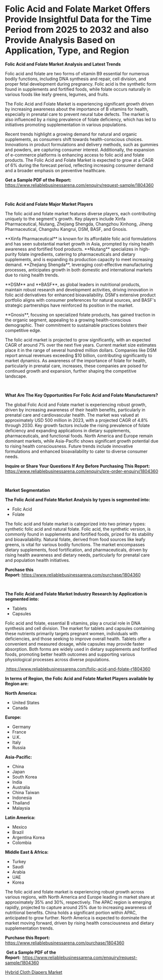 <p><h1>Folic Acid and Folate Market Offers Provide Insightful Data for the Time Period from 2025 to 2032 and also Provide Analysis Based on Application, Type, and Region</h1></p><p><strong>Folic Acid and Folate Market Analysis and Latest Trends</strong></p>
<p><p>Folic acid and folate are two forms of vitamin B9 essential for numerous bodily functions, including DNA synthesis and repair, cell division, and proper fetal development during pregnancy. Folic acid is the synthetic form found in supplements and fortified foods, while folate occurs naturally in various foods like leafy greens, legumes, and fruits.</p><p>The Folic Acid and Folate Market is experiencing significant growth driven by increasing awareness about the importance of B vitamins for health, especially in prenatal care to prevent neural tube defects. The market is also influenced by a rising prevalence of folate deficiency, which has led to initiatives promoting supplementation in various populations.</p><p>Recent trends highlight a growing demand for natural and organic supplements, as consumers shift towards health-conscious choices. Innovations in product formulations and delivery methods, such as gummies and powders, are capturing consumer interest. Additionally, the expansion of e-commerce platforms is enhancing access to folic acid and folate products. The Folic Acid and Folate Market is expected to grow at a CAGR of 6% during the forecast period, reflecting increasing consumer demand and a broader emphasis on preventive healthcare.</p></p>
<p><strong>Get a Sample PDF of the Report:&nbsp;</strong> <a href="https://www.reliablebusinessarena.com/enquiry/request-sample/1804360?utm_campaign=3010&utm_medium=2&utm_source=Github&utm_content=ia&utm_term=04042025&utm_id=folic-acid-and-folate">https://www.reliablebusinessarena.com/enquiry/request-sample/1804360</a></p>
<p>&nbsp;</p>
<p><strong>Folic Acid and Folate Major Market Players</strong></p>
<p><p>The folic acid and folate market features diverse players, each contributing uniquely to the segment's growth. Key players include Xinfa Pharmaceutical, Niutang, Zhejiang Shengda, Changzhou Xinhong, Jiheng Pharmaceutical, Changshu Kangrui, DSM, BASF, and Gnosis.</p><p>**Xinfa Pharmaceutical** is known for its affordable folic acid formulations and has seen substantial market growth in Asia, prompted by rising health awareness and fortified food products. **Niutang** specializes in high-purity folate ingredients, catering to pharmaceuticals and dietary supplements, and is expanding its production capacity to meet increasing demand. **Zhejiang Shengda**, leveraging cost-effective manufacturing processes, anticipates growth in both domestic and international markets due to rising health trends.</p><p>**DSM** and **BASF**, as global leaders in nutritional products, maintain robust research and development activities, driving innovation in folic acid derivatives for enhanced bioavailability. DSM's extensive product portfolio aligns with consumer preferences for natural sources, and BASF's strategic partnerships have reinforced its position in the market.</p><p>**Gnosis**, focusing on specialized folate products, has gained traction in the organic segment, appealing to a growing health-conscious demographic. Their commitment to sustainable practices bolsters their competitive edge.</p><p>The folic acid market is projected to grow significantly, with an expected CAGR of around 7% over the next five years. Current market size estimates place it in the range of several hundred million dollars. Companies like DSM report annual revenues exceeding $10 billion, contributing significantly to market dynamics. As awareness of the importance of folate for health, particularly in prenatal care, increases, these companies are poised for continued growth and expansion, further shaping the competitive landscape.</p></p>
<p>&nbsp;</p>
<p><strong>What Are The Key Opportunities For Folic Acid and Folate Manufacturers?</strong></p>
<p><p>The global Folic Acid and Folate market is experiencing robust growth, driven by increasing awareness of their health benefits, particularly in prenatal care and cardiovascular health. The market was valued at approximately USD 500 million in 2023, with a projected CAGR of 4.8% through 2030. Key growth factors include the rising prevalence of folate deficiency and expanding applications in dietary supplements, pharmaceuticals, and functional foods. North America and Europe remain dominant markets, while Asia-Pacific shows significant growth potential due to rising health consciousness. Future trends include innovative formulations and enhanced bioavailability to cater to diverse consumer needs.</p></p>
<p><strong>Inquire or Share Your Questions If Any Before Purchasing This Report:</strong> <a href="https://www.reliablebusinessarena.com/enquiry/pre-order-enquiry/1804360?utm_campaign=3010&utm_medium=2&utm_source=Github&utm_content=ia&utm_term=04042025&utm_id=folic-acid-and-folate">https://www.reliablebusinessarena.com/enquiry/pre-order-enquiry/1804360</a></p>
<p>&nbsp;</p>
<p><strong>Market Segmentation</strong></p>
<p><strong>The Folic Acid and Folate Market Analysis by types is segmented into:</strong></p>
<p><ul><li>Folic Acid</li><li>Folate</li></ul></p>
<p><p>The folic acid and folate market is categorized into two primary types: synthetic folic acid and natural folate. Folic acid, the synthetic version, is commonly found in supplements and fortified foods, prized for its stability and bioavailability. Natural folate, derived from food sources like leafy greens, is vital for various bodily functions. The market encompasses dietary supplements, food fortification, and pharmaceuticals, driven by rising health awareness and dietary needs, particularly for prenatal care and population health initiatives.</p></p>
<p><strong>Purchase this Report:&nbsp;</strong><a href="https://www.reliablebusinessarena.com/purchase/1804360?utm_campaign=3010&utm_medium=2&utm_source=Github&utm_content=ia&utm_term=04042025&utm_id=folic-acid-and-folate">https://www.reliablebusinessarena.com/purchase/1804360</a></p>
<p>&nbsp;</p>
<p><strong>The Folic Acid and Folate Market Industry Research by Application is segmented into:</strong></p>
<p><ul><li>Tablets</li><li>Capsules</li></ul></p>
<p><p>Folic acid and folate, essential B vitamins, play a crucial role in DNA synthesis and cell division. The market for tablets and capsules containing these nutrients primarily targets pregnant women, individuals with deficiencies, and those seeking to improve overall health. Tablets offer a convenient and measured dosage, while capsules may provide faster absorption. Both forms are widely used in dietary supplements and fortified foods, promoting better health outcomes and supporting various physiological processes across diverse populations.</p></p>
<p><a href="https://www.reliablebusinessarena.com/folic-acid-and-folate-r1804360?utm_campaign=3010&utm_medium=2&utm_source=Github&utm_content=ia&utm_term=04042025&utm_id=folic-acid-and-folate">&nbsp;https://www.reliablebusinessarena.com/folic-acid-and-folate-r1804360</a></p>
<p><strong>In terms of Region, the Folic Acid and Folate Market Players available by Region are:</strong></p>
<p>
    <p> <strong> North America: </strong>
        <ul>
            <li>United States</li>
            <li>Canada</li>
        </ul>
        </p> 
    <p> <strong> Europe: </strong>
        <ul>
            <li>Germany</li>
            <li>France</li>
            <li>U.K.</li>
            <li>Italy</li>
            <li>Russia</li>
        </ul>
        </p> 
    <p> <strong> Asia-Pacific: </strong>
        <ul>
            <li>China</li>
            <li>Japan</li>
            <li>South Korea</li>
            <li>India</li>
            <li>Australia</li>
            <li>China Taiwan</li>
            <li>Indonesia</li>
            <li>Thailand</li>
            <li>Malaysia</li>
        </ul>
        </p> 
    <p> <strong> Latin America: </strong>
        <ul>
            <li>Mexico</li>
            <li>Brazil</li>
            <li>Argentina Korea</li>
            <li>Colombia</li>
        </ul>
        </p> 
    <p> <strong> Middle East & Africa: </strong>
        <ul>
            <li>Turkey</li>
            <li>Saudi</li>
            <li>Arabia</li>
            <li>UAE</li>
            <li>Korea</li>
        </ul>
    </p>
    </p>
<p><p>The folic acid and folate market is experiencing robust growth across various regions, with North America and Europe leading in market share at approximately 35% and 30%, respectively. The APAC region is emerging rapidly, projected to capture around 25% due to increasing awareness of nutritional benefits. China holds a significant portion within APAC, anticipated to grow further. North America is expected to dominate the market moving forward, driven by rising health consciousness and dietary supplementation trends.</p></p>
<p><strong>Purchase this Report: </strong><a href="https://www.reliablebusinessarena.com/purchase/1804360?utm_campaign=3010&utm_medium=2&utm_source=Github&utm_content=ia&utm_term=04042025&utm_id=folic-acid-and-folate">https://www.reliablebusinessarena.com/purchase/1804360</a></p>
<p>&nbsp;<strong>Get a Sample PDF of the Report:&nbsp;&nbsp;</strong><a href="https://www.reliablebusinessarena.com/enquiry/request-sample/1804360?utm_campaign=3010&utm_medium=2&utm_source=Github&utm_content=ia&utm_term=04042025&utm_id=folic-acid-and-folate">https://www.reliablebusinessarena.com/enquiry/request-sample/1804360</a></p>
<p><strong></strong></p>
<p><p><a href="https://github.com/AlisaRowe24/Market-Research-Report-List-2/blob/main/hybrid-cloth-diapers-market.md?utm_campaign=3010&utm_medium=2&utm_source=Github&utm_content=ia&utm_term=04042025&utm_id=folic-acid-and-folate">Hybrid Cloth Diapers Market</a></p></p>
